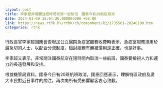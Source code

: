 ```yaml
---
layout: post
title: 李家超非常關注短時間取消一些航班　國泰今有20航班取消
date: 2024-01-09 18:04:20.000000000 +08:00
link: https://news.rthk.hk/rthk/ch/component/k2/1735561-20240109.htm
categories: rthk
---
```


行政長官李家超回應會否增加公立醫院急症室服務收費時表示，急症室服務須用於最急切的人士，以配合分流制度，檢討服務有無被濫用是正確，也是好事。

李家超又表示，非常關注國泰航空在短時間內取消一些航班，國泰要檢視人力和運力的長遠發展和安排。

根據機管局資料，國泰今日有20班航班取消，國泰回應表示，理解特區政府及廣大市民對近日事件的關注，再次向所有受影響顧客衷心致歉。

